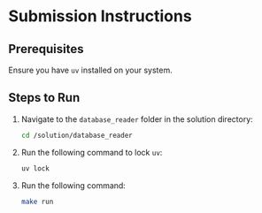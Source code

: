 # Submission Instructions

## Prerequisites
Ensure you have `uv` installed on your system.

## Steps to Run
1. Navigate to the `database_reader` folder in the solution directory:
    ```sh
    cd /solution/database_reader
    ```
2. Run the following command to lock `uv`:
    ```sh
    uv lock
    ```
3. Run the following command:
    ```sh
    make run
    ```
